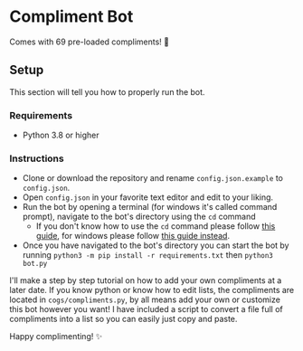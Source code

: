 # Compliment Bot

Comes with 69 pre-loaded compliments! :clap:

## Setup

This section will tell you how to properly run the bot.

### Requirements

* Python 3.8 or higher

### Instructions

* Clone or download the repository and rename `config.json.example` to `config.json`.
* Open `config.json` in your favorite text editor and edit to your liking.
* Run the bot by opening a terminal (for windows it's called command prompt), navigate to the bot's directory using the `cd` command 
	* If you don't know how to use the `cd` command please follow [this guide](https://www.howtoforge.com/linux-cd-command/), for windows please follow [this guide instead](https://www.minitool.com/news/how-to-change-directory-in-cmd.html).
* Once you have navigated to the bot's directory you can start the bot by running `python3 -m pip install -r requirements.txt` then `python3 bot.py`

I'll make a step by step tutorial on how to add your own compliments at a later date. If you know python or know how to edit lists, the compliments are located in `cogs/compliments.py`, by all means add your own or customize this bot however you want! I have included a script to convert a file full of compliments into a list so you can easily just copy and paste.

Happy complimenting! :sparkles:
